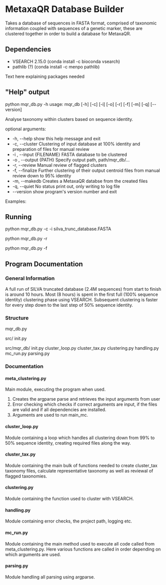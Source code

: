 # MetaxaQR Database Builder

Takes a database of sequences in FASTA format, comprised of taxonomic information coupled with sequences of a genetic marker, these are clustered together in order to build a database for MetaxaQR.



## Dependencies

- VSEARCH 2.15.0 (conda install -c bioconda vsearch)
- pathlib (?) (conda install -c menpo pathlib)

Text here explaining packages needed



## "Help" output


python mqr_db.py -h
usage: mqr_db [-h] [-c] [-i] [-o] [-r] [-f] [-m] [-q] [--version]

Analyse taxonomy within clusters based on sequence identity.

optional arguments:

- -h, --help      show this help message and exit
- -c, --cluster   Clustering of input database at 100% identity and preparation of files for manual review
- -i , --input    {FILENAME} FASTA database to be clustered
- -o , --output   {PATH} Specify output path, path/mqr_db/...
- -r, --review    Manual review of flagged clusters
- -f, --finalize  Further clustering of their output centroid files from manual review down to 95% identity
- -m, --makedb    Creates a MetaxaQR databse from the created files
- -q, --quiet     No status print out, only writing to log file
- --version       show program's version number and exit


Examples:



## Running

python mqr_db.py -c -i silva_trunc_database.FASTA

python mqr_db.py -r

python mqr_db.py -f



## Program Documentation

### General Information

A full run of SILVA truncated database (2.4M sequences) from start to finish is around 10 hours. Most (8 hours) is spent in the first full (100% sequence identity) clustering phase using VSEARCH. Subsequent clustering is faster for every step down to the last step of 50% sequence identity.

### Structure

mqr_db.py

src/
	init.py

src/mqr_db/
	init.py
	cluster_loop.py
	cluster_tax.py
	clustering.py
	handling.py
	mc_run.py
	parsing.py

### Documentation

#### meta_clustering.py

Main module, executing the program when used.

1. Creates the argparse parse and retrieves the input arguments from user
2. Error checking which checks if correct arguments are input, if the files are valid and if all dependencies are installed.
3. Arguments are used to run main_mc.

#### cluster_loop.py

Module containing a loop which handles all clustering down from 99% to 50% sequence identity, creating required files along the way.

#### cluster_tax.py

Module containing the main bulk of functions needed to create cluster_tax taxonomy files, calculate representative taxonomy as well as reviewal of flagged taxonomies.

#### clustering.py

Module containing the function used to cluster with VSEARCH.

#### handling.py

Module containing error checks, the project path, logging etc.

#### mc_run.py

Module containing the main method used to execute all code called from meta_clustering.py. Here various functions are called in order depending on which arguments are used.

#### parsing.py

Module handling all parsing using argparse.
